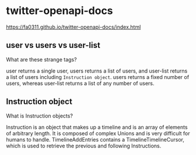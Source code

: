 # twitter-openapi-docs

<https://fa0311.github.io/twitter-openapi-docs/index.html>

## user vs users vs user-list

What are these strange tags?

user returns a single user, users returns a list of users, and user-list returns a list of users including `Instruction object`.
users returns a fixed number of users, whereas user-list returns a list of any number of users.

## Instruction object

What is Instruction objects?

Instruction is an object that makes up a timeline and is an array of elements of arbitrary length.
It is composed of complex Unions and is very difficult for humans to handle.
TimelineAddEntries contains a TimelineTimelineCursor, which is used to retrieve the previous and following Instructions.
